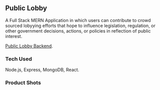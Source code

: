 
## Public Lobby

A Full Stack MERN Application in which users can contribute to crowd sourced lobyying efforts that hope to influence legislation, regulation, or other government decisions, actions, or policies in reflection of public interest. 

[Public Lobby Backend](https://github.com/Bridgta/public-lobby).

### Tech Used

Node.js, Express, MongoDB, React. 

### Product Shots 






